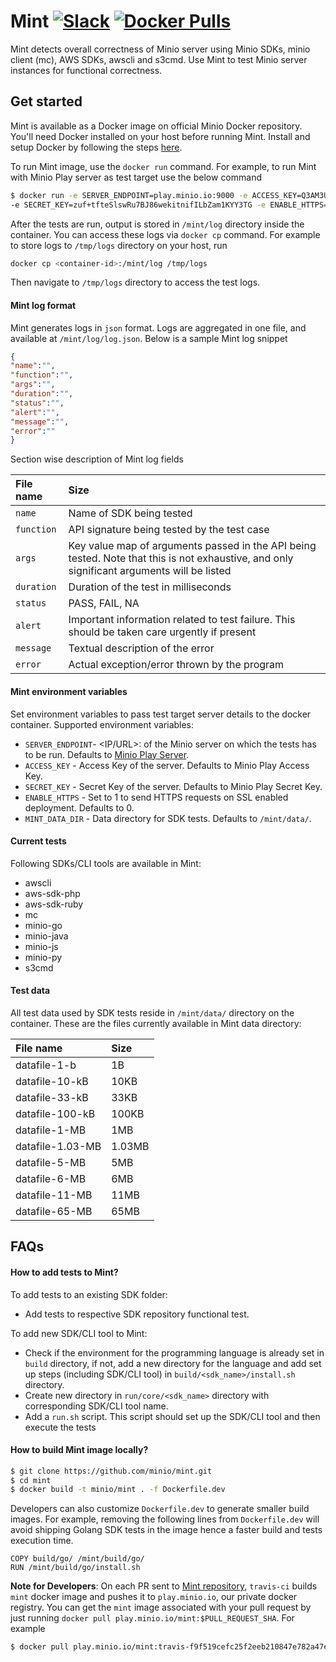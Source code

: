 # Mint [![Slack](https://slack.minio.io/slack?type=svg)](https://slack.minio.io) [![Docker Pulls](https://img.shields.io/docker/pulls/minio/mint.svg?maxAge=604800)](https://hub.docker.com/r/minio/mint/)

Mint detects overall correctness of Minio server using Minio SDKs, minio client (mc), AWS SDKs, awscli and s3cmd. Use Mint to test Minio server instances for functional correctness.

## Get started

Mint is available as a Docker image on official Minio Docker repository. You'll need Docker installed on your host before running Mint. Install and setup Docker by following the steps [here](https://docs.docker.com/engine/installation/linux/docker-ce/ubuntu/).

To run Mint image, use the `docker run` command. For example, to run Mint with Minio Play server as test target use the below command

```sh
$ docker run -e SERVER_ENDPOINT=play.minio.io:9000 -e ACCESS_KEY=Q3AM3UQ867SPQQA43P2F \ 
-e SECRET_KEY=zuf+tfteSlswRu7BJ86wekitnifILbZam1KYY3TG -e ENABLE_HTTPS=1 minio/mint:latest
```

After the tests are run, output is stored in `/mint/log` directory inside the container. You can access these logs via `docker cp` command. For example to store logs to `/tmp/logs` directory on your host, run

```sh
docker cp <container-id>:/mint/log /tmp/logs
```

Then navigate to `/tmp/logs` directory to access the test logs.

#### Mint log format

Mint generates logs in `json` format. Logs are aggregated in one file, and available at `/mint/log/log.json`. Below is a sample Mint log snippet

```json
{
"name":"",
"function":"",
"args":"",
"duration":"",
"status":"",
"alert":"",
"message":"",
"error":""
}
```

Section wise description of Mint log fields

| File name |  Size
|:--- |:--- |
|`name`| Name of SDK being tested |
|`function`| API signature being tested by the test case |
|`args`| Key value map of arguments passed in the API being tested. Note that this is not exhaustive, and only significant arguments will be listed |
|`duration`| Duration of the test in milliseconds |
|`status`| PASS, FAIL, NA |
|`alert`| Important information related to test failure. This should be taken care urgently if present |
|`message`| Textual description of the error |
|`error`| Actual exception/error thrown by the program |

#### Mint environment variables

Set environment variables to pass test target server details to the docker container. Supported environment variables:

- `SERVER_ENDPOINT`- <IP/URL>:<PORT> of the Minio server on which the tests has to be run. Defaults to [Minio Play Server](play.minio.io:9000/minio/).
- `ACCESS_KEY`     - Access Key of the server. Defaults to Minio Play Access Key.
- `SECRET_KEY`     - Secret Key of the server. Defaults to Minio Play Secret Key.
- `ENABLE_HTTPS`   - Set to 1 to send HTTPS requests on SSL enabled deployment. Defaults to 0.
- `MINT_DATA_DIR`  - Data directory for SDK tests. Defaults to `/mint/data/`.

#### Current tests

Following SDKs/CLI tools are available in Mint:

- awscli
- aws-sdk-php
- aws-sdk-ruby
- mc
- minio-go
- minio-java
- minio-js
- minio-py
- s3cmd

#### Test data

All test data used by SDK tests reside in `/mint/data/` directory on the container. These are the files currently available in Mint data directory:

| File name |  Size
|:--- |:--- |
| datafile-1-b | 1B |
| datafile-10-kB   |10KB
| datafile-33-kB |33KB
| datafile-100-kB |100KB
| datafile-1-MB |1MB
| datafile-1.03-MB |1.03MB
| datafile-5-MB |5MB
| datafile-6-MB |6MB
| datafile-11-MB |11MB
| datafile-65-MB |65MB

## FAQs

#### How to add tests to Mint?

To add tests to an existing SDK folder:

- Add tests to respective SDK repository functional test.

To add new SDK/CLI tool to Mint:

- Check if the environment for the programming language is already set in `build` directory, if not, add a new directory for the language and add set up steps (including SDK/CLI tool) in `build/<sdk_name>/install.sh` directory.
- Create new directory in `run/core/<sdk_name>` directory with corresponding SDK/CLI tool name.
- Add a `run.sh` script. This script should set up the SDK/CLI tool and then execute the tests

#### How to build Mint image locally?

```sh
$ git clone https://github.com/minio/mint.git
$ cd mint
$ docker build -t minio/mint . -f Dockerfile.dev
```

Developers can also customize `Dockerfile.dev` to generate smaller build images. For example, removing the following lines from `Dockerfile.dev` will avoid shipping Golang SDK tests in the image hence a faster build and tests execution time.

```docker
COPY build/go/ /mint/build/go/
RUN /mint/build/go/install.sh
```

**Note for Developers**: On each PR sent to [Mint repository](https://github.com/minio/mint), `travis-ci` builds `mint` docker image and pushes it to `play.minio.io`, our private docker registry. You can get the `mint` image associated with your pull request by just running `docker pull play.minio.io/mint:$PULL_REQUEST_SHA`. For example

```sh
$ docker pull play.minio.io/mint:travis-f9f519cefc25f2eeb210847e782a47e466a6b79e
```
